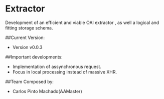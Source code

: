 Extractor
=========
Development of an efficient and viable OAI extractor , as well a logical and fitting storage schema.

##Current Version:
- Version v0.0.3

##Important developments:
- Implementation of assynchronous request.
- Focus in local processing instead of massive XHR.

##Team Composed by:
- Carlos Pinto Machado(AAMaster)

